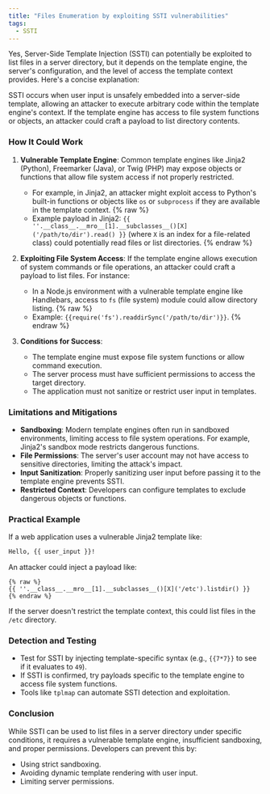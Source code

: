```yaml
---
title: "Files Enumeration by exploiting SSTI vulnerabilities"
tags:
  - SSTI
---
```


Yes, Server-Side Template Injection (SSTI) can potentially be exploited to list files in a server directory, but it depends on the template engine, the server's configuration, and the level of access the template context provides. Here's a concise explanation:

SSTI occurs when user input is unsafely embedded into a server-side template, allowing an attacker to execute arbitrary code within the template engine's context. If the template engine has access to file system functions or objects, an attacker could craft a payload to list directory contents.

### How It Could Work
1. **Vulnerable Template Engine**: Common template engines like Jinja2 (Python), Freemarker (Java), or Twig (PHP) may expose objects or functions that allow file system access if not properly restricted.
   - For example, in Jinja2, an attacker might exploit access to Python's built-in functions or objects like `os` or `subprocess` if they are available in the template context.
{% raw %} 
   - Example payload in Jinja2: `{{ ''.__class__.__mro__[1].__subclasses__()[X]('/path/to/dir').read() }}` (where `X` is an index for a file-related class) could potentially read files or list directories.
{% endraw %}

2. **Exploiting File System Access**: If the template engine allows execution of system commands or file operations, an attacker could craft a payload to list files. For instance:
   - In a Node.js environment with a vulnerable template engine like Handlebars, access to `fs` (file system) module could allow directory listing.
{% raw %}
   - Example: `{{require('fs').readdirSync('/path/to/dir')}}`.
{% endraw %}

3. **Conditions for Success**:
   - The template engine must expose file system functions or allow command execution.
   - The server process must have sufficient permissions to access the target directory.
   - The application must not sanitize or restrict user input in templates.

### Limitations and Mitigations
- **Sandboxing**: Modern template engines often run in sandboxed environments, limiting access to file system operations. For example, Jinja2's sandbox mode restricts dangerous functions.
- **File Permissions**: The server's user account may not have access to sensitive directories, limiting the attack's impact.
- **Input Sanitization**: Properly sanitizing user input before passing it to the template engine prevents SSTI.
- **Restricted Context**: Developers can configure templates to exclude dangerous objects or functions.

### Practical Example
If a web application uses a vulnerable Jinja2 template like:
```html
Hello, {{ user_input }}!
```
An attacker could inject a payload like:
```
{% raw %}
{{ ''.__class__.__mro__[1].__subclasses__()[X]('/etc').listdir() }}
{% endraw %}
```
If the server doesn't restrict the template context, this could list files in the `/etc` directory.

### Detection and Testing
- Test for SSTI by injecting template-specific syntax (e.g., `{{7*7}}` to see if it evaluates to `49`).
- If SSTI is confirmed, try payloads specific to the template engine to access file system functions.
- Tools like `tplmap` can automate SSTI detection and exploitation.

### Conclusion
While SSTI can be used to list files in a server directory under specific conditions, it requires a vulnerable template engine, insufficient sandboxing, and proper permissions. Developers can prevent this by:
- Using strict sandboxing.
- Avoiding dynamic template rendering with user input.
- Limiting server permissions.
